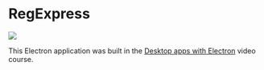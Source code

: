 # RegExpress

<img src="https://beyondco.de/electron/img/card.png" />

This Electron application was built in the [Desktop apps with Electron](https://desktopappswithelectron.com) video course.
